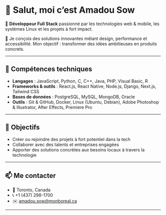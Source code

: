 # 👋 Salut, moi c’est Amadou Sow

🎯 **Développeur Full Stack** passionné par les technologies web & mobile, les systèmes Linux et les projets à fort impact.

🚀 Je conçois des solutions innovantes mêlant design, performance et accessibilité. Mon objectif : transformer des idées ambitieuses en produits concrets.

---

## 🔧 Compétences techniques

- **Langages** : JavaScript, Python, C, C++, Java, PHP, Visual Basic, R  
- **Frameworks & outils** : React.js, React Native, Node.js, Django, Next.js, Tailwind CSS  
- **Bases de données** : PostgreSQL, MySQL, MongoDB, Oracle  
- **Outils** : Git & GitHub, Docker, Linux (Ubuntu, Debian), Adobe Photoshop & Illustrator, After Effects, Premiere Pro  
---


## 💼 Objectifs

- Créer ou rejoindre des projets à fort potentiel dans la tech
- Collaborer avec des talents et entreprises engagées
- Apporter des solutions concrètes aux besoins locaux à travers la technologie

---

## 📫 Me contacter

- 📍 Toronto, Canada  
- 📞 +1 (437) 298-1700 
- ✉️ amadou.sow@monboreal.ca

---
